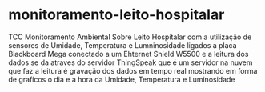 # monitoramento-leito-hospitalar
TCC Monitoramento Ambiental Sobre Leito Hospitalar com a utilização de sensores de Umidade, Temperatura e Lumninosidade ligados a placa Blackboard Mega conectado a um Ehternet Shield W5500 e a leitura dos dados se da atraves do servidor ThingSpeak que é um servidor na nuvem que faz a leitura é gravação dos dados em tempo real mostrando em forma de grafícos o dia e a hora da Umidade, Temperatura e Luminosidade
